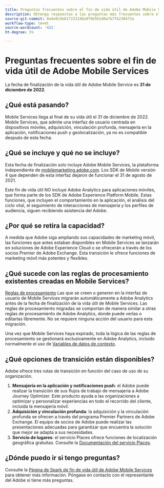 ```yaml
---
title: Preguntas frecuentes sobre el fin de vida útil de Adobe Mobile Services
description: Obtenga respuestas a las preguntas más frecuentes sobre el anuncio de fin de vida útil de Adobe Mobile Services.
source-git-commit: 0a4e0c9e6172231d8a9f9b561d0a7b7fb230473a
workflow-type: tm+mt
source-wordcount: '421'
ht-degree: 5%

---
```


# Preguntas frecuentes sobre el fin de vida útil de Adobe Mobile Services

La fecha de finalización de la vida útil de Adobe Mobile Service es **31 de diciembre de 2022**.

## ¿Qué está pasando?

Mobile Services llega al final de su vida útil el 31 de diciembre de 2022. Mobile Services, que admite una interfaz de usuario centrada en dispositivos móviles, adquisición, vinculación profunda, mensajería en la aplicación, notificaciones push y geolocalización, ya no es compatible después de esta fecha.

## ¿Qué se incluye y qué no se incluye?

Esta fecha de finalización solo incluye Adobe Mobile Services, la plataforma independiente de [mobilemarketing.adobe.com](https://mobilemarketing.adobe.com). Los SDK de Mobile versión 4 que dependen de esta interfaz dejaron de funcionar el 31 de agosto de 2021.

Este fin de vida útil NO incluye Adobe Analytics para aplicaciones móviles, que forma parte de los SDK de Adobe Experience Platform Mobile. Estas funciones, que incluyen el comportamiento en la aplicación, el análisis del ciclo vital, el seguimiento de interacciones de mensajería y los perfiles de audiencia, siguen recibiendo asistencia del Adobe.

## ¿Por qué se retira la capacidad?

A medida que Adobe siga ampliando sus capacidades de marketing móvil, las funciones que antes estaban disponibles en Mobile Services se lanzarán en soluciones de Adobe Experience Cloud o se ofrecerán a través de los socios Premier de Adobe Exchange. Esta transición le ofrece funciones de marketing móvil más potentes y flexibles.

## ¿Qué sucede con las reglas de procesamiento existentes creadas en Mobile Services?

[Reglas de procesamiento](https://experienceleague.adobe.com/docs/analytics/admin/admin-tools/processing-rules/processing-rules.html?lang=es) Las que se creen o generen en la interfaz de usuario de Mobile Services migrarán automáticamente a Adobe Analytics antes de la fecha de finalización de la vida útil de Mobile Services. Las reglas de procesamiento migradas se comportan de manera similar a otras reglas de procesamiento de Adobe Analytics, donde puede verlas o editarlas libremente. No se requiere ninguna acción del usuario para esta migración.

Una vez que Mobile Services haya expirado, toda la lógica de las reglas de procesamiento se gestionará exclusivamente en Adobe Analytics, incluido normalmente el uso de [Variables de datos de contexto](https://experienceleague.adobe.com/docs/analytics/implementation/vars/page-vars/contextdata.html?lang=es).

## ¿Qué opciones de transición están disponibles?

Adobe ofrece tres rutas de transición en función del caso de uso de su organización.

1. **Mensajería en la aplicación y notificaciones push**: el Adobe puede realizar la transición de sus flujos de trabajo de mensajería a Adobe Journey Optimizer. Este producto ayuda a las organizaciones a optimizar y personalizar experiencias en todo el recorrido del cliente, incluida la mensajería móvil.
1. **Adquisición y vinculación profunda**: la adquisición y la vinculación profunda se ofrecen a través del programa Premier Partners de Adobe Exchange. El equipo de socios de Adobe puede realizar las presentaciones adecuadas para garantizar que encuentra la solución que mejor se adapta a sus necesidades.
1. **Servicio de lugares**: el servicio Places ofrece funciones de localización geográfica gratuitas. Consulte la [Documentación del servicio Places](https://experienceleague.adobe.com/docs/places/using/home.html?lang=es).

## ¿Dónde puedo ir si tengo preguntas?

Consulte la [Página de Spark de fin de vida útil de Adobe Mobile Services](https://spark.adobe.com/page/C6D30y09zaRpD/) para obtener más información. Póngase en contacto con el representante del Adobe si tiene más preguntas.
